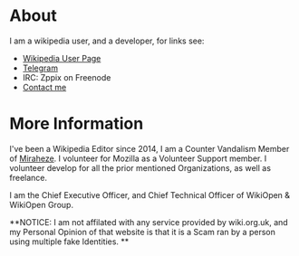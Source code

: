 # [](#About)About

I am a wikipedia user, and a developer, for links see:

* [Wikipedia User Page](http://enwp.org/User:Zppix)
* [Telegram](https://t.me/Zppix)
* IRC: Zppix on Freenode
* [Contact me](/contact.html)

# [](#Information)More Information

I've been a Wikipedia Editor since 2014, I am a Counter Vandalism Member of [Miraheze](https://meta.miraheze.org/wiki/User:Zppix). I volunteer for Mozilla as a Volunteer Support member. I volunteer develop for all the prior mentioned Organizations, as well as freelance.

I am the Chief Executive Officer, and Chief Technical Officer of WikiOpen & WikiOpen Group.

**NOTICE: I am not affilated with any service provided by wiki.org.uk, and my Personal Opinion of that website is that it is a Scam ran by a person using multiple fake Identities. **
